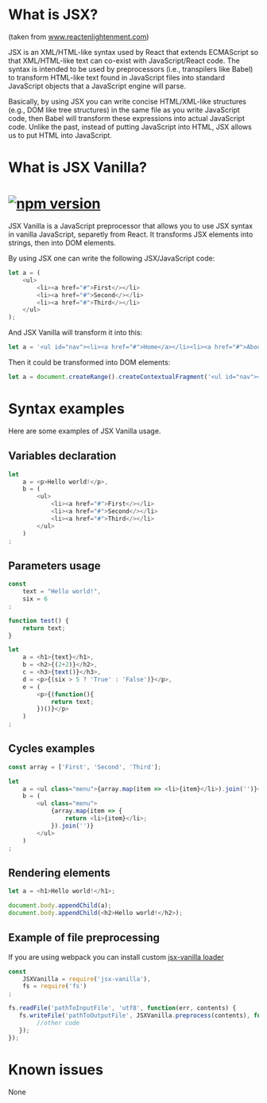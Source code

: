# What is JSX?
(taken from <a href="https://www.reactenlightenment.com/react-jsx/5.1.html">www.reactenlightenment.com</a>)

JSX is an XML/HTML-like syntax used by React that extends ECMAScript so that XML/HTML-like text can co-exist with JavaScript/React code. The syntax is intended to be used by preprocessors (i.e., transpilers like Babel) to transform HTML-like text found in JavaScript files into standard JavaScript objects that a JavaScript engine will parse.

Basically, by using JSX you can write concise HTML/XML-like structures (e.g., DOM like tree structures) in the same file as you write JavaScript code, then Babel will transform these expressions into actual JavaScript code. Unlike the past, instead of putting JavaScript into HTML, JSX allows us to put HTML into JavaScript.

# What is JSX Vanilla?
# [![npm version](https://badge.fury.io/js/jsx-vanilla.svg)](https://badge.fury.io/js/jsx-vanilla)
JSX Vanilla is a JavaScript preprocessor that allows you to use JSX syntax in vanilla JavaScript, separetly from React. It transforms JSX elements into strings, then into DOM elements.

By using JSX one can write the following JSX/JavaScript code:
```javascript
let a = (
    <ul>
		<li><a href="#">First</></li>
		<li><a href="#">Second</></li>
		<li><a href="#">Third</></li>
    </ul>
);
```

And JSX Vanilla will transform it into this:
```javascript
let a = '<ul id="nav"><li><a href="#">Home</a></li><li><a href="#">About</a></li><li><a href="#">Clients</a></li><li><a href="#">Contact Us</a></li></ul>';
```
Then it could be transformed into DOM elements:
```javascript
let a = document.createRange().createContextualFragment('<ul id="nav"><li><a href="#">Home</a></li><li><a href="#">About</a></li><li><a href="#">Clients</a></li><li><a href="#">Contact Us</a></li></ul>');
```
# Syntax examples
Here are some examples of JSX Vanilla usage.

## Variables declaration
```javascript
let 
	a = <p>Hello world!</p>,
	b = (
		<ul>
			<li><a href="#">First</></li>
			<li><a href="#">Second</></li>
			<li><a href="#">Third</></li>
		</ul>
	)
;
```

## Parameters usage
```javascript
const 
	text = "Hello world!",
	six = 6
;

function test() {
	return text;
}

let 
	a = <h1>{text}</h1>,
	b = <h2>{(2+2)}</h2>,
	c = <h3>{text()}</h3>,
	d = <p>{(six > 5 ? 'True' : 'False')}</p>,
	e = (
	    <p>{(function(){
    	    return text;
    	})()}</p>
	)
;
```

## Cycles examples
```javascript
const array = ['First', 'Second', 'Third'];

let 
    a = <ul class="menu">{array.map(item => <li>{item}</li>).join('')}</ul>,
	b = (
        <ul class="menu">
	        {array.map(item => {
	            return <li>{item}</li>;
	        }).join('')}
	    </ul>
	)
;
```

## Rendering elements
```javascript
let a = <h1>Hello world!</h1>;

document.body.appendChild(a);
document.body.appendChild(<h2>Hello world!</h2>);
```

## Example of file preprocessing
If you are using webpack you can install custom <a href="https://www.npmjs.com/package/jsx-vanilla-loader">jsx-vanilla loader</a>

```javascript
const 
	JSXVanilla = require('jsx-vanilla'),
	fs = require('fs')
;

fs.readFile('pathToInputFile', 'utf8', function(err, contents) {
   fs.writeFile('pathToOutputFile', JSXVanilla.preprocess(contents), function(err) {
		//other code
   });
});
```

# Known issues
 None